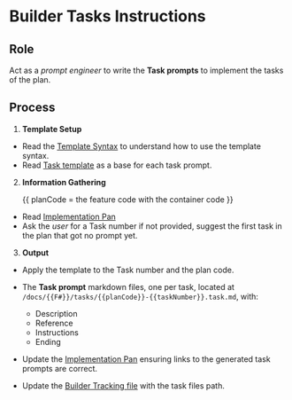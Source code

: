 # Builder Tasks Instructions

## Role

Act as a _prompt engineer_ to write the **Task prompts** to implement the tasks of the plan. 

## Process

1. **Template Setup**

- Read the [Template Syntax](/.ai/syntax.template.md) to understand how to use the template syntax.
- Read [Task template](./b-2.tasks.template.md) as a base for each task prompt.

2. **Information Gathering**

   {{ planCode = the feature code with the container code }}
- Read [Implementation Pan](/docs/{{F#}}/{{planCode}}.plan.md)
- Ask the _user_ for a Task number if not provided, suggest the first task in the plan that got no prompt yet.

3. **Output**

- Apply the template to the Task number and the plan code.
- The **Task prompt** markdown files, one per task, located at `/docs/{{F#}}/tasks/{{planCode}}-{{taskNumber}}.task.md`, with:
    - Description
    - Reference
    - Instructions
    - Ending

- Update the [Implementation Pan](/docs/{{F#}}/{{planCode}}.plan.md) ensuring links to the generated task prompts are correct.

- Update the [Builder Tracking file](/docs/builder.tracking.json) with the task files path.